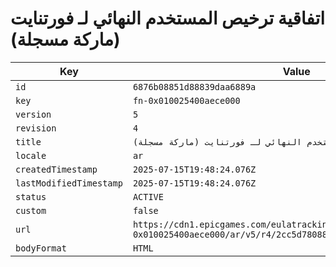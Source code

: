 # اتفاقية ترخيص المستخدم النهائي لـ فورتنايت (ماركة مسجلة)

| Key | Value |
| --- | ----- |
| `id` | `6876b08851d88839daa6889a` |
| `key` | `fn-0x010025400aece000` |
| `version` | `5` |
| `revision` | `4` |
| `title` | `اتفاقية ترخيص المستخدم النهائي لـ فورتنايت (ماركة مسجلة)` |
| `locale` | `ar` |
| `createdTimestamp` | `2025-07-15T19:48:24.076Z` |
| `lastModifiedTimestamp` | `2025-07-15T19:48:24.076Z` |
| `status` | `ACTIVE` |
| `custom` | `false` |
| `url` | `https://cdn1.epicgames.com/eulatracking-download/fn-0x010025400aece000/ar/v5/r4/2cc5d780887196fa268d1f34f219e819.pdf` |
| `bodyFormat` | `HTML` |
